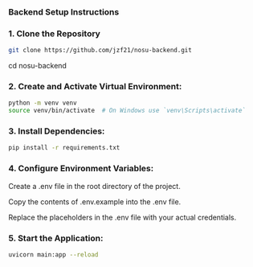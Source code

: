 ### Backend Setup Instructions

### 1. Clone the Repository  
```bash
git clone https://github.com/jzf21/nosu-backend.git
```
cd nosu-backend

### 2. Create and Activate Virtual Environment:
```bash
python -m venv venv
source venv/bin/activate  # On Windows use `venv\Scripts\activate`
```

### 3. Install Dependencies:
```bash
pip install -r requirements.txt
```

### 4. Configure Environment Variables:

Create a .env file in the root directory of the project.

Copy the contents of .env.example into the .env file.

Replace the placeholders in the .env file with your actual credentials.

### 5. Start the Application:

```bash
uvicorn main:app --reload
```
